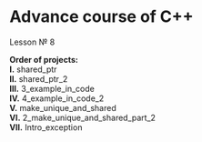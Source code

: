 # Advance course of C++ <br/>    
Lesson № 8 <br/>

<b>Order of projects:</b> <br/>
  <b>Ⅰ.</b>    shared_ptr <br/>
  <b>Ⅱ.</b>    shared_ptr_2 <br/>
  <b>Ⅲ.</b>   3_example_in_code <br/>
  <b>Ⅳ.</b>   4_example_in_code_2 <br/> 
  <b>Ⅴ.</b>    make_unique_and_shared <br/>
  <b>Ⅵ.</b>   2_make_unique_and_shared_part_2 <br/>
  <b>Ⅶ.</b>  Intro_exception <br/>

